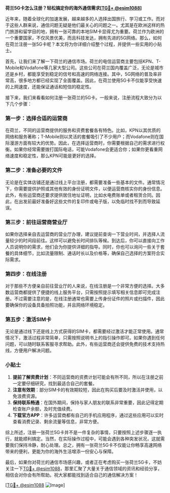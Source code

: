 **荷兰5G卡怎么注册？轻松搞定你的海外通信需求[[TG💪+ @esim1088](https://t.me/s/esim1088)]**

近年来，随着全球化的加速发展，越来越多的人选择出国旅行、学习或工作。而对于这些人群来说，通信问题无疑是他们最关心的问题之一。尤其是在欧洲这样的热门旅游和留学目的地，拥有一张可靠的本地SIM卡显得尤为重要。荷兰作为欧洲的一个重要国家，不仅风景优美，而且科技发达，拥有先进的5G网络。那么，如何在荷兰注册一张5G卡呢？本文将为你详细介绍整个过程，并提供一些实用的小贴士。

首先，让我们来了解一下荷兰的通信市场。荷兰的电信运营商主要包括KPN、T-Mobile和Vodafone等几家大型公司。这些公司在荷兰国内覆盖广泛，无论是城市还是乡村，都能享受到稳定的信号和高速的网络连接。其中，5G网络的普及率非常高，很多地方都已经实现了全面覆盖。因此，在荷兰使用5G卡不仅能享受快速的上网速度，还能保证通话和短信的稳定性。

接下来，我们来看看如何注册一张荷兰的5G卡。一般来说，注册流程大致分为以下几个步骤：

### **第一步：选择合适的运营商**
在荷兰，不同的运营商提供的服务和资费套餐各有特色。比如，KPN以其优质的网络和服务著称；T-Mobile则以灵活的套餐吸引了不少用户；而Vodafone则在国际漫游方面有较大的优势。因此，在选择运营商时，你需要根据自己的需求进行权衡。如果你经常需要拨打国际电话，可能Vodafone会更适合你；如果你更看重网络速度和稳定性，那么KPN可能是更好的选择。

### **第二步：准备必要的文件**
无论是在实体店铺还是通过线上平台注册，都需要准备一些基本的文件。通常情况下，你需要提供护照或其他有效的身份证明文件，以便运营商核实你的身份信息。此外，有些运营商还要求提供居住地址证明，比如水电费账单或者租赁合同。因此，在出发前最好准备好这些文件的复印件或电子版，以免临时找不到而导致延误。

### **第三步：前往运营商营业厅**
如果你选择亲自去运营商的营业厅办理，建议提前查询一下营业时间，并选择人流量较少的时间段前往。这样可以避免长时间排队等候。到达后，你可以直接向工作人员说明你的需求，他们会为你提供详细的指导。同时，你也可以询问一些关于套餐的具体细节，比如流量限制、通话时长以及价格等，确保自己选择的方案符合实际需求。

### **第四步：在线注册**
对于那些不方便亲自前往营业厅的人来说，在线注册是一个非常方便的选择。大多数运营商都提供了便捷的线上服务平台，只需按照提示填写相关信息即可完成注册。不过需要注意的是，在线注册通常也需要上传身份证件的照片或扫描件，因此要确保你的设备具备拍照功能，并且网络环境稳定。

### **第五步：激活SIM卡**
无论是通过线下还是线上方式获得的SIM卡，都需要经过激活才能正常使用。通常情况下，激活过程非常简单，只需按照说明书上的指引操作即可。如果你遇到任何问题，可以随时联系客服寻求帮助。此外，有些运营商还会提供免费的技术支持热线，方便用户解决问题。

### **小贴士**
1. **提前了解资费计划**：不同运营商的资费计划可能会有所不同，所以在注册之前一定要仔细研究，找到最适合自己的套餐。
2. **注意有效期**：部分SIM卡的有效期较短，因此在购买后要及时激活并使用，以免浪费资源。
3. **保持联系畅通**：在国外期间，保持与家人朋友的联系非常重要，因此记得定期检查账户余额，及时充值续费。
4. **下载官方APP**：许多运营商都有自己的手机应用程序，通过这些应用可以实时查看消费记录、剩余流量等信息，非常方便。

综上所述，注册一张荷兰5G卡并不是一件复杂的事情，只要按照上述步骤逐一执行，就能顺利搞定。当然，在实际操作过程中，可能会遇到各种突发状况，这就需要我们保持冷静，耐心处理。总之，拥有一张荷兰5G卡不仅能让你畅享高速网络带来的便利，更能为你的海外生活增添一份安心与保障。

最后，如果你对荷兰的通信市场感兴趣，或者正在考虑购买一张荷兰5G卡，不妨关注一下[TG💪+ @esim1088](https://t.me/s/esim1088)，那里汇聚了大量关于通信领域的资讯和经验分享，相信会对你会有所帮助。祝大家都能找到适合自己的通信解决方案！

[[TG💪+ @esim1088](https://t.me/s/esim1088) ![Image](https://i.postimg.cc/4NQfJmqS/Snipaste-2025-05-13-00-14-12.png)]